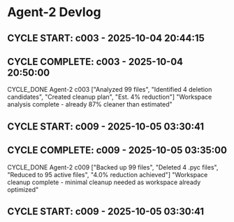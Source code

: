 # Agent-2 Devlog

## CYCLE START: c003 - 2025-10-04 20:44:15

## CYCLE COMPLETE: c003 - 2025-10-04 20:50:00

CYCLE_DONE Agent-2 c003 ["Analyzed 99 files", "Identified 4 deletion candidates", "Created cleanup plan", "Est. 4% reduction"] "Workspace analysis complete - already 87% cleaner than estimated"

## CYCLE START: c009 - 2025-10-05 03:30:41

## CYCLE COMPLETE: c009 - 2025-10-05 03:35:00

CYCLE_DONE Agent-2 c009 ["Backed up 99 files", "Deleted 4 .pyc files", "Reduced to 95 active files", "4.0% reduction achieved"] "Workspace cleanup complete - minimal cleanup needed as workspace already optimized"
## CYCLE START: c009 - 2025-10-05 03:30:41

